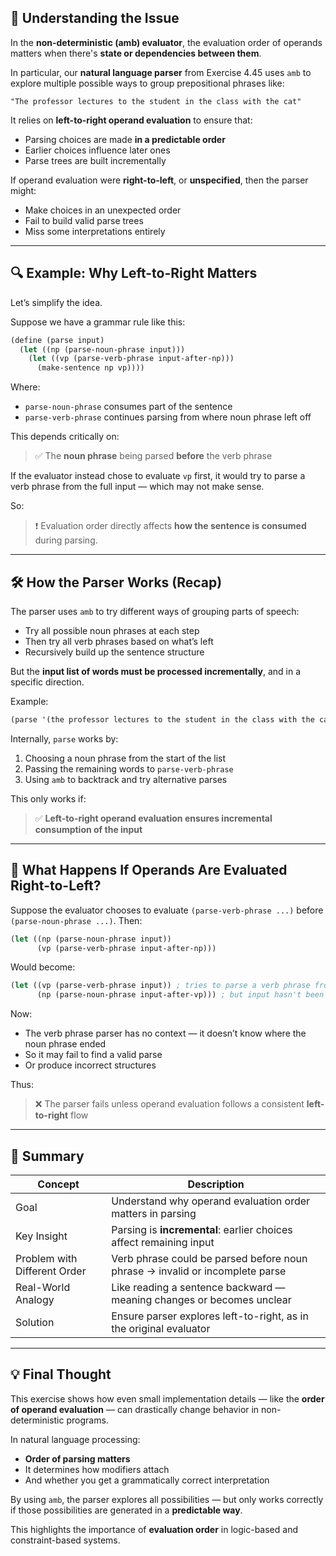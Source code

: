 ## 🧠 Understanding the Issue

In the **non-deterministic (amb) evaluator**, the evaluation order of operands matters when there's **state or dependencies between them**.

In particular, our **natural language parser** from Exercise 4.45 uses `amb` to explore multiple possible ways to group prepositional phrases like:

```
"The professor lectures to the student in the class with the cat"
```

It relies on **left-to-right operand evaluation** to ensure that:
- Parsing choices are made **in a predictable order**
- Earlier choices influence later ones
- Parse trees are built incrementally

If operand evaluation were **right-to-left**, or **unspecified**, then the parser might:
- Make choices in an unexpected order
- Fail to build valid parse trees
- Miss some interpretations entirely

---

## 🔍 Example: Why Left-to-Right Matters

Let’s simplify the idea.

Suppose we have a grammar rule like this:

```scheme
(define (parse input)
  (let ((np (parse-noun-phrase input)))
    (let ((vp (parse-verb-phrase input-after-np)))
      (make-sentence np vp))))
```

Where:
- `parse-noun-phrase` consumes part of the sentence
- `parse-verb-phrase` continues parsing from where noun phrase left off

This depends critically on:
> ✅ The **noun phrase** being parsed **before** the verb phrase

If the evaluator instead chose to evaluate `vp` first, it would try to parse a verb phrase from the full input — which may not make sense.

So:
> ❗ Evaluation order directly affects **how the sentence is consumed** during parsing.

---

## 🛠️ How the Parser Works (Recap)

The parser uses `amb` to try different ways of grouping parts of speech:
- Try all possible noun phrases at each step
- Then try all verb phrases based on what’s left
- Recursively build up the sentence structure

But the **input list of words must be processed incrementally**, and in a specific direction.

Example:

```scheme
(parse '(the professor lectures to the student in the class with the cat))
```

Internally, `parse` works by:
1. Choosing a noun phrase from the start of the list
2. Passing the remaining words to `parse-verb-phrase`
3. Using `amb` to backtrack and try alternative parses

This only works if:
> ✅ **Left-to-right operand evaluation ensures incremental consumption of the input**

---

## 🚫 What Happens If Operands Are Evaluated Right-to-Left?

Suppose the evaluator chooses to evaluate `(parse-verb-phrase ...)` before `(parse-noun-phrase ...)`. Then:

```scheme
(let ((np (parse-noun-phrase input))
      (vp (parse-verb-phrase input-after-np)))
```

Would become:

```scheme
(let ((vp (parse-verb-phrase input)) ; tries to parse a verb phrase from full input!
      (np (parse-noun-phrase input-after-vp))) ; but input hasn't been reduced
```

Now:
- The verb phrase parser has no context — it doesn’t know where the noun phrase ended
- So it may fail to find a valid parse
- Or produce incorrect structures

Thus:
> ❌ The parser fails unless operand evaluation follows a consistent **left-to-right** flow

---

## 📌 Summary

| Concept | Description |
|--------|-------------|
| Goal | Understand why operand evaluation order matters in parsing |
| Key Insight | Parsing is **incremental**: earlier choices affect remaining input |
| Problem with Different Order | Verb phrase could be parsed before noun phrase → invalid or incomplete parse |
| Real-World Analogy | Like reading a sentence backward — meaning changes or becomes unclear |
| Solution | Ensure parser explores left-to-right, as in the original evaluator |

---

## 💡 Final Thought

This exercise shows how even small implementation details — like the **order of operand evaluation** — can drastically change behavior in non-deterministic programs.

In natural language processing:
- **Order of parsing matters**
- It determines how modifiers attach
- And whether you get a grammatically correct interpretation

By using `amb`, the parser explores all possibilities — but only works correctly if those possibilities are generated in a **predictable way**.

This highlights the importance of **evaluation order** in logic-based and constraint-based systems.
